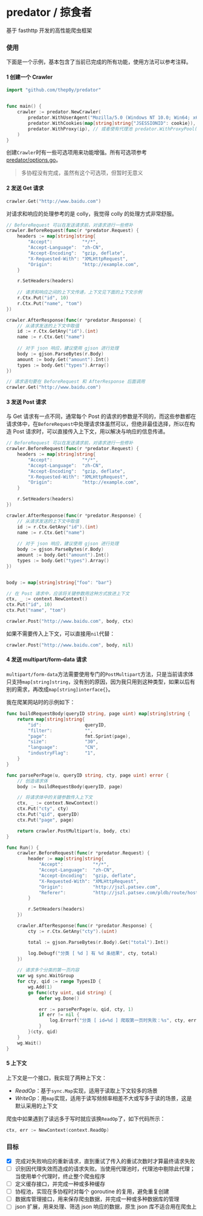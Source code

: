# predator / 掠食者
基于 fasthttp 开发的高性能爬虫框架

### 使用

下面是一个示例，基本包含了当前已完成的所有功能，使用方法可以参考注释。

#### 1 创建一个 Crawler

```go
import "github.com/thep0y/predator"


func main() {
	crawler := predator.NewCrawler(
		predator.WithUserAgent("Mozilla/5.0 (Windows NT 10.0; Win64; x64; rv:90.0) Gecko/20100101 Firefox/90.0"),
		predator.WithCookies(map[string]string{"JSESSIONID": cookie}),
		predator.WithProxy(ip), // 或者使有代理池 predator.WithProxyPool([]string)
	)
}
```

创建`Crawler`时有一些可选项用来功能增强。所有可选项参考[predator/options.go](https://github.com/thep0y/predator/blob/main/options.go)。

> 多协程没有完成，虽然有这个可选项，但暂时无意义

#### 2 发送 Get 请求

```go
crawler.Get("http://www.baidu.com")
```

对请求和响应的处理参考的是 colly，我觉得 colly 的处理方式非常舒服。

```go
// BeforeRequest 可以在发送请求前，对请求进行一些修补
crawler.BeforeRequest(func(r *predator.Request) {
	headers := map[string]string{
		"Accept":           "*/*",
		"Accept-Language":  "zh-CN",
		"Accept-Encoding":  "gzip, deflate",
		"X-Requested-With": "XMLHttpRequest",
		"Origin":           "http://example.com",
	}

	r.SetHeaders(headers)
  
	// 请求和响应之间的上下文传递，上下文见下面的上下文示例
	r.Ctx.Put("id", 10)
	r.Ctx.Put("name", "tom")
})

crawler.AfterResponse(func(r *predator.Response) {
	// 从请求发送的上下文中取值
	id := r.Ctx.GetAny("id").(int)
	name := r.Ctx.Get("name")
	
	// 对于 json 响应，建议使用 gjson 进行处理
	body := gjson.ParseBytes(r.Body)
	amount := body.Get("amount").Int()
	types := body.Get("types").Array()
})

// 请求语句要在 BeforeRequest 和 AfterResponse 后面调用
crawler.Get("http://www.baidu.com")
```

#### 3 发送 Post 请求

与 Get 请求有一点不同，通常每个 Post 的请求的参数是不同的，而这些参数都在请求体中，在`BeforeRequest`中处理请求体虽然可以，但绝非最佳选择，所以在构造 Post 请求时，可以直接传入上下文，用以解决与响应的信息传递。

```go
// BeforeRequest 可以在发送请求前，对请求进行一些修补
crawler.BeforeRequest(func(r *predator.Request) {
	headers := map[string]string{
		"Accept":           "*/*",
		"Accept-Language":  "zh-CN",
		"Accept-Encoding":  "gzip, deflate",
		"X-Requested-With": "XMLHttpRequest",
		"Origin":           "http://example.com",
	}

	r.SetHeaders(headers)
})

crawler.AfterResponse(func(r *predator.Response) {
	// 从请求发送的上下文中取值
	id := r.Ctx.GetAny("id").(int)
	name := r.Ctx.Get("name")
	
	// 对于 json 响应，建议使用 gjson 进行处理
	body := gjson.ParseBytes(r.Body)
	amount := body.Get("amount").Int()
	types := body.Get("types").Array()
})


body := map[string]string{"foo": "bar"}

// 在 Post 请求中，应该将关键参数用这种方式放进上下文
ctx, _ := context.NewContext()
ctx.Put("id", 10)
ctx.Put("name", "tom")

crawler.Post("http://www.baidu.com", body, ctx)
```

如果不需要传入上下文，可以直接用`nil`代替：

```go
crawler.Post("http://www.baidu.com", body, nil)
```

#### 4 发送 multipart/form-data 请求

`multipart/form-data`方法需要使用专门的`PostMultipart`方法，只是当前请求体只支持`map[string]string`，没有别的原因，因为我只用到这种类型，如果以后有别的需求，再改成`map[string]interface{}`。

我在爬某网站时的示例如下：

```go
func buildRequestBody(queryID string, page uint) map[string]string {
	return map[string]string{
		"id":                queryID,
		"filter":            "",
		"page":              fmt.Sprint(page),
		"size":              "30",
		"language":          "CN",
		"industryFlag":      "1",
	}
}

func parsePerPage(u, queryID string, cty, page uint) error {
	// 创造请求体
	body := buildRequestBody(queryID, page)

	// 将请求体中的关键参数传入上下文
	ctx, _ := context.NewContext()
	ctx.Put("cty", cty)
	ctx.Put("qid", queryID)
	ctx.Put("page", page)

	return crawler.PostMultipart(u, body, ctx)
}

func Run() {
	crawler.BeforeRequest(func(r *predator.Request) {
		header := map[string]string{
			"Accept":           "*/*",
			"Accept-Language":  "zh-CN",
			"Accept-Encoding":  "gzip, deflate",
			"X-Requested-With": "XMLHttpRequest",
			"Origin":           "http://jszl.patsev.com",
			"Referer":          "http://jszl.patsev.com/pldb/route/hostingplatform/search/searchIndex",
		}

		r.SetHeaders(headers)
	})

	crawler.AfterResponse(func(r *predator.Response) {
		cty := r.Ctx.GetAny("cty").(uint)

		total := gjson.ParseBytes(r.Body).Get("total").Int()

		log.Debugf("分类 [ %d ] 有 %d 条结果", cty, total)
	})
	
	// 请求多个分类的第一页内容
	var wg sync.WaitGroup
	for cty, qid := range TypesID {
		wg.Add(1)
		go func(cty uint, qid string) {
			defer wg.Done()

			err := parsePerPage(u, qid, cty, 1)
			if err != nil {
				log.Errorf("分类 [ id=%d ] 爬取第一页时失败：%s", cty, err)
			}
		}(cty, qid)
	}
	wg.Wait()
}
```

#### 5 上下文

上下文是一个接口，我实现了两种上下文：

- *ReadOp*：基于`sync.Map`实现，适用于读取上下文较多的场景
- *WriteOp*：用`map`实现，适用于读写频频率相差不大或写多于读的场景，这是默认采用的上下文

爬虫中如果遇到了读远多于写时就应该换`ReadOp`了，如下代码所示：

```go
ctx, err := NewContext(context.ReadOp)
```

### 目标

- [x] 完成对失败响应的重新请求，直到重试了传入的重试次数时才算最终请求失败
- [ ] 识别因代理失效而造成的请求失败。当使用代理池时，代理池中剔除此代理；当使用单个代理时，终止整个爬虫程序
- [ ] 定义缓存接口，并完成一种或多种缓存
- [ ] 协程池，实现在多协程时对每个 goroutine 的复用，避免重复创建
- [ ] 数据库管理接口，用来保存爬虫数据，并完成一种或多种数据库的管理
- [ ] json 扩展，用来处理、筛选 json 响应的数据，原生 json 库不适合用在爬虫上
